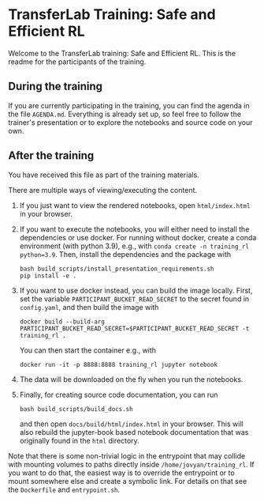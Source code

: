 # TransferLab Training: Safe and Efficient RL

Welcome to the TransferLab training: Safe and Efficient RL.
This is the readme for the participants of the training.

## During the training

If you are currently participating in the training, you can find the agenda
in the file `AGENDA.md`. Everything is already set up, so feel free
to follow the trainer's presentation or to explore the notebooks and
source code on your own.

## After the training

You have received this file as part of the training materials.

There are multiple ways of viewing/executing the content. 

1. If you just want to view the rendered notebooks, 
open `html/index.html` in your browser.
2. If you want to execute the notebooks, you will either need to
install the dependencies or use docker.
For running without docker, create a conda environment (with python 3.9),
e.g., with `conda create -n training_rl python=3.9`.
Then, install the dependencies and the package with
    ```shell
    bash build_scripts/install_presentation_requirements.sh
    pip install -e .
    ```

3. If you want to use docker instead, you can build the image locally.
First, set the variable `PARTICIPANT_BUCKET_READ_SECRET` to the secret found in
`config.yaml`, and then build the image with
    ```shell
    docker build --build-arg PARTICIPANT_BUCKET_READ_SECRET=$PARTICIPANT_BUCKET_READ_SECRET -t training_rl .
    ```
    You can then start the container e.g., with
    ```shell
    docker run -it -p 8888:8888 training_rl jupyter notebook
    ```
4. The data will be downloaded on the fly when you run the notebooks.
5. Finally, for creating source code documentation, you can run
    ```shell
    bash build_scripts/build_docs.sh
    ```
    and then open `docs/build/html/index.html` in your browser.
    This will also rebuild the jupyter-book based notebook documentation
    that was originally found in the `html` directory.

Note that there is some non-trivial logic in the entrypoint that may collide
with mounting volumes to paths directly inside 
`/home/jovyan/training_rl`. If you want to do that, 
the easiest way is to override the entrypoint or to mount somewhere else
and create a symbolic link. For details on that see the `Dockerfile` and
`entrypoint.sh`.